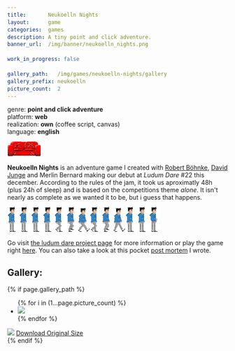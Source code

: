 ```yaml
---
title:       Neukoelln Nights
layout:      game
categories:  games
description: A tiny point and click adventure.
banner_url:  /img/banner/neukoelln_nights.png

work_in_progress: false

gallery_path:   /img/games/neukoelln-nights/gallery
gallery_prefix: neukoelln
picture_count:  2
---
```

genre: __point and click adventure__  
platform: __web__  
realization: __own__ (coffee script, canvas)  
language: __english__  
  
  
<img class="float left"
       src="/img/games/neukoelln-nights/neukoelln-inline1.png"
       alt="Neukoelln1"
       title="mhh...couchy">
  

__Neukoelln Nights__ is an adventure game I created with [Robert Böhnke][robb], 
[David Junge][david] and Merlin Bernard making our debut at _Ludum Dare_ #22 this
december. According to the rules of the jam, it took us aproximatly 48h (plus 24h
of sleep) and is based on the competitions theme _alone_. It isn't nearly as complete
as we wanted it to be, but i guess that happens.

<img src="/img/games/neukoelln-nights/neukoelln-inline2.png"
     alt="Neukoelln2"
     title="walking">

Go visit [the ludum dare project page][ludum-dare-entry] for more information or
play the game right [here][neukoelln-nights-game]. You can also take a look at this 
pocket [post mortem][pm] I wrote.



## Gallery:

<!-- gallery snippet -->
{% if page.gallery_path %}
<div class="gallery">
  <ul>
    {% for i in (1...page.picture_count) %}
    <li>
      <a {% if i == 1 %}class="active"{% endif %}
         href="{{ page.gallery_path }}/{{ page.gallery_prefix }}-original-{{ i }}.png"
         data-preview-url="{{ page.gallery_path }}/{{ page.gallery_prefix }}-preview-{{ i }}.png">
        <img src="{{ page.gallery_path }}/{{ page.gallery_prefix }}-thumb-{{ i }}.png" />
      </a>
    </li>
    {% endfor %}
  </ul>

  <div class="display-wrapper">
    <img src="{{ page.gallery_path }}/{{ page.gallery_prefix }}-preview-1.png" />
    <a href="{{ page.gallery_path }}/{{ page.gallery_prefix }}-original-1.png">Download Original Size</a>
  </div>
</div>
{% endif %}
<!-- gallery snippet -->

[ludum-dare-entry]: http://www.ludumdare.com/compo/ludum-dare-22/?action=preview&uid=7864
[neukoelln-nights-game]: http://robb.is/ludum-dare/
[robb]: http://robb.is/
[david]: http://djunge.tumblr.com/
[pm]: http://sebastiankessler.com/blog/ludum-dare-22/

